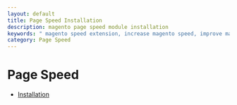 ```yaml
---
layout: default
title: Page Speed Installation
description: magento page speed module installation
keywords: " magento speed extension, increase magento speed, improve magento speed, optimize magento speed, magento speed optimization, magento page speed module "
category: Page Speed
---
```


# Page Speed

- [Installation](installation/)
